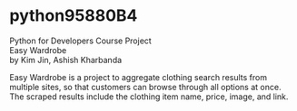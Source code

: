 # python95880B4
Python for Developers Course Project  
Easy Wardrobe  
by Kim Jin, Ashish Kharbanda

Easy Wardrobe is a project to aggregate clothing search results from multiple sites, so that customers can browse through all options at once. 
The scraped results include the clothing item name, price, image, and link.
